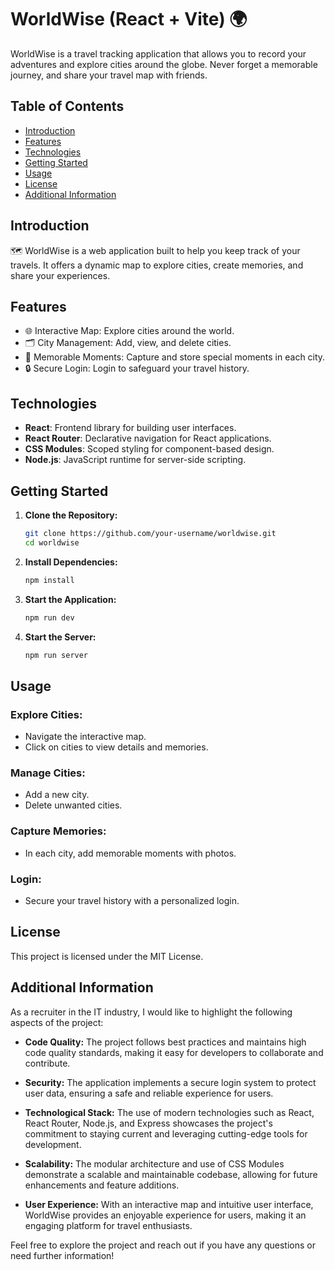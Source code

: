 # 

# WorldWise (React + Vite) 🌍

WorldWise is a travel tracking application that allows you to record your adventures and explore cities around the globe. Never forget a memorable journey, and share your travel map with friends.

## Table of Contents

- [Introduction](#introduction)
- [Features](#features)
- [Technologies](#technologies)
- [Getting Started](#getting-started)
- [Usage](#usage)
- [License](#license)
- [Additional Information](#additional-information)

## Introduction

🗺️ WorldWise is a web application built to help you keep track of your travels. It offers a dynamic map to explore cities, create memories, and share your experiences.

## Features

- 🌐 Interactive Map: Explore cities around the world.
- 🗂️ City Management: Add, view, and delete cities.
- 📸 Memorable Moments: Capture and store special moments in each city.
- 🔒 Secure Login: Login to safeguard your travel history.

## Technologies

- **React**: Frontend library for building user interfaces.
- **React Router**: Declarative navigation for React applications.
- **CSS Modules**: Scoped styling for component-based design.
- **Node.js**: JavaScript runtime for server-side scripting.

## Getting Started

1. **Clone the Repository:**
   ```bash
   git clone https://github.com/your-username/worldwise.git
   cd worldwise
   ```
   
2. **Install Dependencies:**
   ```bash
   npm install
   ```

4. **Start the Application:**
   ```bash
   npm run dev
   ```

5. **Start the Server:**
   ```bash
   npm run server
   ```

## Usage

### Explore Cities:
- Navigate the interactive map.
- Click on cities to view details and memories.

### Manage Cities:
- Add a new city.
- Delete unwanted cities.

### Capture Memories:
- In each city, add memorable moments with photos.

### Login:
- Secure your travel history with a personalized login.

## License

This project is licensed under the MIT License.

## Additional Information

As a recruiter in the IT industry, I would like to highlight the following aspects of the project:

- **Code Quality:** The project follows best practices and maintains high code quality standards, making it easy for developers to collaborate and contribute.

- **Security:** The application implements a secure login system to protect user data, ensuring a safe and reliable experience for users.

- **Technological Stack:** The use of modern technologies such as React, React Router, Node.js, and Express showcases the project's commitment to staying current and leveraging cutting-edge tools for development.

- **Scalability:** The modular architecture and use of CSS Modules demonstrate a scalable and maintainable codebase, allowing for future enhancements and feature additions.

- **User Experience:** With an interactive map and intuitive user interface, WorldWise provides an enjoyable experience for users, making it an engaging platform for travel enthusiasts.

Feel free to explore the project and reach out if you have any questions or need further information!




